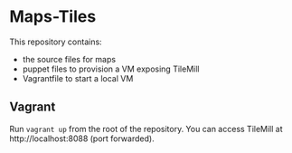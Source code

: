 Maps-Tiles
==========

This repository contains:
 * the source files for maps
 * puppet files to provision a VM exposing TileMill
 * Vagrantfile to start a local VM

Vagrant
-------

Run `vagrant up` from the root of the repository. You can access TileMill at http://localhost:8088 (port forwarded).

